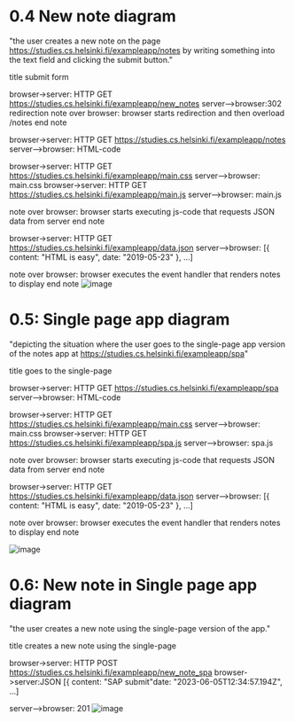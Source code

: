 # 0.4 New note diagram
"the user creates a new note on the page https://studies.cs.helsinki.fi/exampleapp/notes by writing something into the text field and clicking the submit button."

title submit form

browser->server: HTTP GET https://studies.cs.helsinki.fi/exampleapp/new_notes
server-->browser:302 redirection
note over browser:
browser starts redirection
and then overload /notes
end note

browser->server: HTTP GET https://studies.cs.helsinki.fi/exampleapp/notes
server-->browser: HTML-code

browser->server: HTTP GET https://studies.cs.helsinki.fi/exampleapp/main.css
server-->browser: main.css
browser->server: HTTP GET https://studies.cs.helsinki.fi/exampleapp/main.js
server-->browser: main.js

note over browser:
browser starts executing js-code
that requests JSON data from server
end note

browser->server: HTTP GET https://studies.cs.helsinki.fi/exampleapp/data.json
server-->browser: [{ content: "HTML is easy", date: "2019-05-23" }, ...]

note over browser:
browser executes the event handler
that renders notes to display
end note
![image](https://github.com/Owen-Lee-io/FullStackDev/assets/47958868/e65d0d3d-f490-4df4-a406-924b5a7c0f4f)


# 0.5: Single page app diagram
"depicting the situation where the user goes to the single-page app version of the notes app at https://studies.cs.helsinki.fi/exampleapp/spa"

title goes to the single-page

browser->server: HTTP GET https://studies.cs.helsinki.fi/exampleapp/spa
server-->browser: HTML-code

browser->server: HTTP GET https://studies.cs.helsinki.fi/exampleapp/main.css
server-->browser: main.css
browser->server: HTTP GET https://studies.cs.helsinki.fi/exampleapp/spa.js
server-->browser: spa.js

note over browser:
browser starts executing js-code
that requests JSON data from server
end note

browser->server: HTTP GET https://studies.cs.helsinki.fi/exampleapp/data.json
server-->browser: [{ content: "HTML is easy", date: "2019-05-23" }, ...]

note over browser:
browser executes the event handler
that renders notes to display
end note

![image](https://github.com/Owen-Lee-io/FullStackDev/assets/47958868/fe41cfa2-c839-4302-adc1-30a54daf93cc)

# 0.6: New note in Single page app diagram
"the user creates a new note using the single-page version of the app."

title creates a new note using the single-page

browser->server: HTTP POST https://studies.cs.helsinki.fi/exampleapp/new_note_spa 
browser->server:JSON [{ content: "SAP submit"date: "2023-06-05T12:34:57.194Z", ...]

server-->browser: 201
![image](https://github.com/Owen-Lee-io/FullStackDev/assets/47958868/5810301a-ee51-498a-a61d-fe2a42c16e9a)



